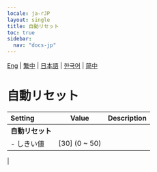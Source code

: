 ```yaml
---
locale: ja-rJP
layout: single
title: 自動リセット
toc: true
sidebar:
  nav: "docs-jp"
---
```

[Eng](/dancexr/menu/2025.4/stage/auto_reset) | [繁中](/tw/dancexr/menu/2025.4/stage/auto_reset) | [日本語](/jp/dancexr/menu/2025.4/stage/auto_reset) | [한국어](/kr/dancexr/menu/2025.4/stage/auto_reset) | [简中](/zh/dancexr/menu/2025.4/stage/auto_reset)

# 自動リセット



| Setting | Value | Description |
| :--- | --- | :--- |
|**自動リセット** | | 
|- しきい値 | [30] (0 ~ 50) | 
|
